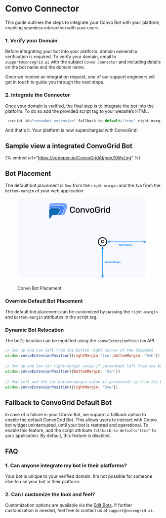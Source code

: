 # Convo Connector

This guide outlines the steps to integrate your Convo Bot with your platform, enabling seamless interaction with your users.

### 1. Verify your Domain

Before integrating your bot into your platform, domain ownership verification is required. To verify your domain, email to `support@convogrid.ai` with the subject `Convo Connector` and including details on the bot name and the domain name.

Once we receive an integration request, one of our support engineers will get in touch to guide you through the next steps.

### 2. Integrate the Connector

Once your domain is verified, the final step is to integrate the bot into the platform. To do so add the provided script tag to your website’s HTML.

```javascript
 <script id="convobot_extension" fallback-to-default="true" right-margin="3vw" bottom-margin="3vh"  src="https://content-beta.convogrid.ai/script/extension.v.0.1.1.min.js"></script>
```

And that's it. Your platform is now supercharged with ConvoGrid!

## Sample view a integrated ConvoGrid Bot

{% embed url="https://codepen.io/ConvoGridAI/pen/XWvLjrg" %}

## Bot Placement

The default bot placement is `3vw` from the `right-margin` and the `3vh` from the `bottom-margin` of your web application.

<figure><img src="../../.gitbook/assets/convo-connector-placement.png" alt=""><figcaption><p>Convo Bot Placement</p></figcaption></figure>

### Override Default Bot Placement

The default bot placement can be customized by passing the `right-margin` and `bottom-margin` attributes in the script tag.

### Dynamic Bot Relocation

The bot's location can be modified using the `convoExtensionPosition` API.

```javascript
// 5vh up and 5vw left from the bottom right corner of the document
window.convoExtensionPosition({rightMargin:'5vw',bottomMargin: '5vh'})

// 5vh up and 3vw (or right-margin value if persented) left from the bottom right corner of the document
window.convoExtensionPosition({bottomMargin: '5vh'})

// 5vw left and 3vh (or bottom-margin value if persented) up from the bottom right corner of the document
window.convoExtensionPosition({rightMargin: '5vw'})
```

## Fallback to ConvoGrid Default Bot

In case of a failure in your Convo Bot, we support a fallback option to enable the default ConvoGrid Bot. This allows users to interact with Convo bot widget uninterrupted, until your bot is restored and operational. To enable this feature, add the script attribute `fallback-to-default="true"` to your application. By default, this feature is disabled.

## FAQ

### 1. Can anyone integrate my bot in their platforms?

Your bot is unique to your verified domain. It's not possible for someone else to use your bot in their platform.

### 2. Can I customize the look and feel?

Customization options are available via the [Edit Bots](../../my-bots/edit-bots.md). If further customization is needed, feel free to contact us at `support@convogrid.ai`.
